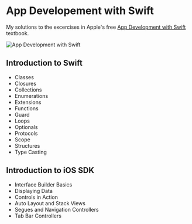 # App Developement with Swift

My solutions to the excercises in Apple's free [App Development with Swift](https://books.apple.com/gb/book/app-development-with-swift/id1465002990) textbook.

![App Development with Swift](https://is2-ssl.mzstatic.com/image/thumb/Publication113/v4/76/58/c7/7658c739-1bb0-4274-bd0b-0773b5c4a536/cover.jpg/268x0w.jpg)


## Introduction to Swift
- Classes
- Closures
- Collections
- Enumerations
- Extensions
- Functions
- Guard
- Loops
- Optionals
- Protocols
- Scope
- Structures
- Type Casting

## Introduction to iOS SDK

- Interface Builder Basics
- Displaying Data
- Controls in Action
- Auto Layout and Stack Views
- Segues and Navigation Controllers
- Tab Bar Controllers